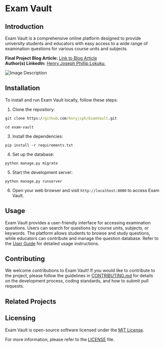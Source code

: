 # Exam Vault

## Introduction
Exam Vault is a comprehensive online platform designed to provide university students and educators with easy access to a wide range of examination questions for various course units and subjects.

**Final Project Blog Article:** [Link to Blog Article]()  
**Author(s) LinkedIn:** [Henry Joseph Phillip Lokuku](https://www.linkedin.com/in/hnry-jsph/), 

![Image Description](https://drive.google.com/uc?id=1TDfH0qyWFRPKUD5H6cJ8eaUc8YpFHYBr)

## Installation
To install and run Exam Vault locally, follow these steps:

1. Clone the repository:

```cmd
git clone https://github.com/hnryjsph/ExamVault.git
```
```
cd exam-vault
```

3. Install the dependencies:
```
pip install -r requirements.txt
```

4. Set up the database:

```
python manage.py migrate
```

5. Start the development server:

```
python manage.py runserver
```


6. Open your web browser and visit `http://localhost:8000` to access Exam Vault.

## Usage
Exam Vault provides a user-friendly interface for accessing examination questions. Users can search for questions by course units, subjects, or keywords. The platform allows students to browse and study questions, while educators can contribute and manage the question database. Refer to the [User Guide](docs/user-guide.md) for detailed usage instructions.

## Contributing
We welcome contributions to Exam Vault! If you would like to contribute to the project, please follow the guidelines in [CONTRIBUTING.md](CONTRIBUTING.md) for details on the development process, coding standards, and how to submit pull requests.

## Related Projects

## Licensing
Exam Vault is open-source software licensed under the [MIT License](LICENSE).

For more information, please refer to the [LICENSE](LICENSE) file.
